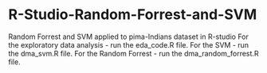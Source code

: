 # R-Studio-Random-Forrest-and-SVM
Random Forrest and SVM applied to pima-Indians dataset in R-studio 
For the exploratory data analysis - run the eda_code.R file.
For the SVM - run the dma_svm.R file.
For the Random Forrest - run the dma_random_forrest.R file.
